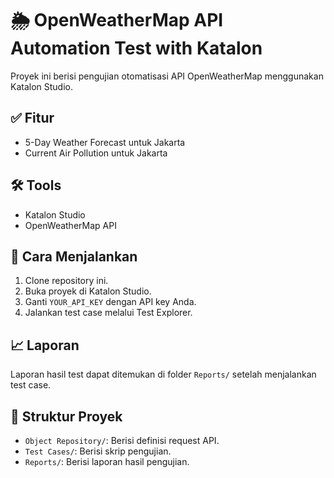 # 🌦 OpenWeatherMap API Automation Test with Katalon

Proyek ini berisi pengujian otomatisasi API OpenWeatherMap menggunakan Katalon Studio.

## ✅ Fitur

- 5-Day Weather Forecast untuk Jakarta
- Current Air Pollution untuk Jakarta

## 🛠 Tools

- Katalon Studio
- OpenWeatherMap API

## 🚀 Cara Menjalankan

1. Clone repository ini.
2. Buka proyek di Katalon Studio.
3. Ganti `YOUR_API_KEY` dengan API key Anda.
4. Jalankan test case melalui Test Explorer.

## 📈 Laporan

Laporan hasil test dapat ditemukan di folder `Reports/` setelah menjalankan test case.

## 📁 Struktur Proyek

- `Object Repository/`: Berisi definisi request API.
- `Test Cases/`: Berisi skrip pengujian.
- `Reports/`: Berisi laporan hasil pengujian.
